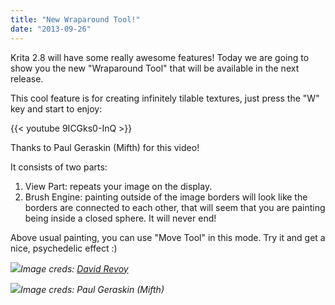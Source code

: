 ```yaml
---
title: "New Wraparound Tool!"
date: "2013-09-26"
---
```


Krita 2.8 will have some really awesome features! Today we are going to show you the new "Wraparound Tool" that will be available in the next release.

This cool feature is for creating infinitely tilable textures, just press the "W" key and start to enjoy:

{{< youtube 9ICGks0-InQ >}}

Thanks to Paul Geraskin (Mifth) for this video!

It consists of two parts:

1. View Part: repeats your image on the display.
2. Brush Engine: painting outside of the image borders will look like the borders are connected to each other, that will seem that you are painting being inside a closed sphere. It will never end!

Above usual painting, you can use "Move Tool" in this mode. Try it and get a nice, psychedelic effect :)

![](../images/M7tRFJc.jpg)_Image creds: [David Revoy](https://plus.google.com/110962949352937565678/posts/f9dSGU5MhP6)_

![](../images/W7MwxHU.png)_Image creds: Paul Geraskin (Mifth)_
